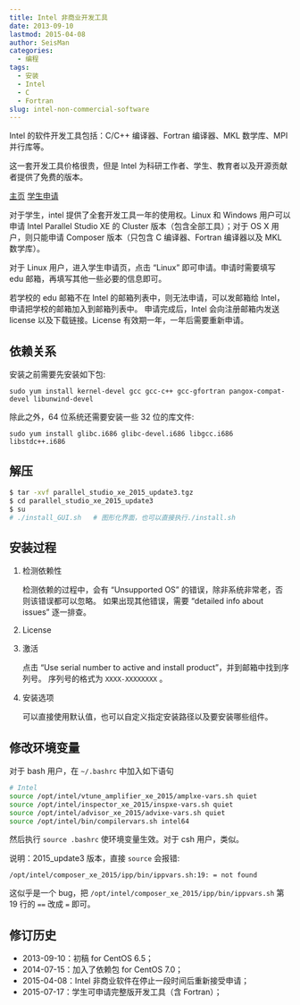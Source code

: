 ```yaml
---
title: Intel 非商业开发工具
date: 2013-09-10
lastmod: 2015-04-08
author: SeisMan
categories:
  - 编程
tags:
  - 安装
  - Intel
  - C
  - Fortran
slug: intel-non-commercial-software
---
```


Intel 的软件开发工具包括：C/C++ 编译器、Fortran 编译器、MKL 数学库、MPI 并行库等。

这一套开发工具价格很贵，但是 Intel 为科研工作者、学生、教育者以及开源贡献者提供了免费的版本。

[主页](https://software.intel.com/en-us/qualify-for-free-software)
[学生申请](https://software.intel.com/en-us/qualify-for-free-software/student)

对于学生，intel 提供了全套开发工具一年的使用权。Linux 和 Windows 用户可以申请 Intel Parallel Studio XE
的 Cluster 版本（包含全部工具）；对于 OS X 用户，则只能申请 Composer 版本（只包含 C 编译器、Fortran 编译器以及 MKL 数学库）。

对于 Linux 用户，进入学生申请页，点击 “Linux” 即可申请。申请时需要填写 edu 邮箱，再填写其他一些必要的信息即可。

若学校的 edu 邮箱不在 Intel 的邮箱列表中，则无法申请，可以发邮箱给 Intel，申请把学校的邮箱加入到邮箱列表中。
申请完成后，Intel 会向注册邮箱内发送 license 以及下载链接。License 有效期一年，一年后需要重新申请。

## 依赖关系

安装之前需要先安装如下包:

    sudo yum install kernel-devel gcc gcc-c++ gcc-gfortran pangox-compat-devel libunwind-devel

除此之外，64 位系统还需要安装一些 32 位的库文件:

    sudo yum install glibc.i686 glibc-devel.i686 libgcc.i686 libstdc++.i686

## 解压

``` bash
$ tar -xvf parallel_studio_xe_2015_update3.tgz
$ cd parallel_studio_xe_2015_update3
$ su
# ./install_GUI.sh   # 图形化界面，也可以直接执行./install.sh
```

## 安装过程

1.  检测依赖性

    检测依赖的过程中，会有 “Unsupported OS” 的错误，除非系统非常老，否则该错误都可以忽略。
    如果出现其他错误，需要 “detailed info about issues” 逐一排查。

2.  License
3.  激活

    点击 “Use serial number to active and install product”，并到邮箱中找到序列号。
    序列号的格式为 `XXXX-XXXXXXXX` 。

4.  安装选项

    可以直接使用默认值，也可以自定义指定安装路径以及要安装哪些组件。

## 修改环境变量

对于 bash 用户，在 `~/.bashrc` 中加入如下语句

``` bash
# Intel
source /opt/intel/vtune_amplifier_xe_2015/amplxe-vars.sh quiet
source /opt/intel/inspector_xe_2015/inspxe-vars.sh quiet
source /opt/intel/advisor_xe_2015/advixe-vars.sh quiet
source /opt/intel/bin/compilervars.sh intel64
```

然后执行 `source .bashrc` 使环境变量生效。对于 csh 用户，类似。

说明：2015\_update3 版本，直接 `source` 会报错:

    /opt/intel/composer_xe_2015/ipp/bin/ippvars.sh:19: = not found

这似乎是一个 bug，把 `/opt/intel/composer_xe_2015/ipp/bin/ippvars.sh` 第 19 行的 `==` 改成 `=` 即可。

## 修订历史

-   2013-09-10：初稿 for CentOS 6.5；
-   2014-07-15：加入了依赖包 for CentOS 7.0；
-   2015-04-08：Intel 非商业软件在停止一段时间后重新接受申请；
-   2015-07-17：学生可申请完整版开发工具（含 Fortran）；
